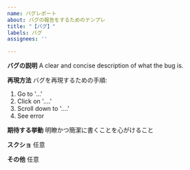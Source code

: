 ```yaml
---
name: バグレポート
about: バグの報告をするためのテンプレ
title: "【バグ】"
labels: バグ
assignees: ''

---
```


**バグの説明**
A clear and concise description of what the bug is.

**再現方法**
バグを再現するための手順:
1. Go to '...'
2. Click on '....'
3. Scroll down to '....'
4. See error

**期待する挙動**
明瞭かつ簡潔に書くことを心がけること

**スクショ**
任意

**その他**
任意
